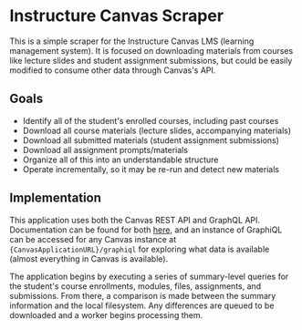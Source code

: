 # Instructure Canvas Scraper

This is a simple scraper for the Instructure Canvas LMS (learning management system). It is focused on downloading materials from courses like lecture slides and student assignment submissions, but could be easily modified to consume other data through Canvas's API.

## Goals

- Identify all of the student's enrolled courses, including past courses
- Download all course materials (lecture slides, accompanying materials)
- Download all submitted materials (student assignment submissions)
- Download all assignment prompts/materials
- Organize all of this into an understandable structure
- Operate incrementally, so it may be re-run and detect new materials

## Implementation

This application uses both the Canvas REST API and GraphQL API. Documentation can be found for both [here](https://canvas.instructure.com/doc/api/index.html), and an instance of GraphiQL can be accessed for any Canvas instance at `{CanvasApplicationURL}/graphiql` for exploring what data is available (almost everything in Canvas is available).

The application begins by executing a series of summary-level queries for the student's course enrollments, modules, files, assignments, and submissions. From there, a comparison is made between the summary information and the local filesystem. Any differences are queued to be downloaded and a worker begins processing them.
